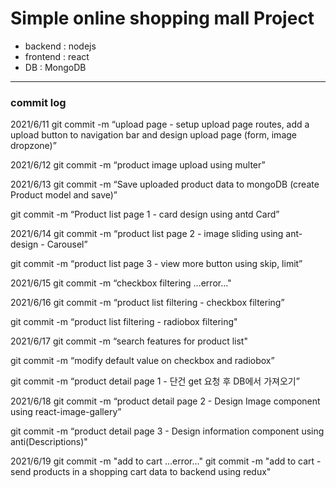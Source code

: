 # Simple online shopping mall Project

- backend : nodejs
- frontend : react
- DB : MongoDB

---

### commit log

2021/6/11
git commit -m “upload page - setup upload page routes, add a upload button to navigation bar and design upload page (form, image dropzone)”

2021/6/12
git commit -m “product image upload using multer”

2021/6/13
git commit -m “Save uploaded product data to mongoDB (create Product model and save)”

git commit -m “Product list page 1 - card design using antd Card”

2021/6/14
git commit -m “product list page 2 - image sliding using ant-design - Carousel”

git commit -m “product list page 3 - view more button using skip, limit”

2021/6/15
git commit -m “checkbox filtering …error…"

2021/6/16
git commit -m “product list filtering - checkbox filtering”

git commit -m “product list filtering - radiobox filtering"

2021/6/17
git commit -m “search features for product list"

git commit -m “modify default value on checkbox and radiobox”

git commit -m “product detail page 1 - 단건 get 요청 후 DB에서 가져오기”

2021/6/18
git commit -m “product detail page 2 - Design Image component using react-image-gallery”

git commit -m “product detail page 3 - Design information component using anti(Descriptions)"

2021/6/19
git commit -m "add to cart ...error..."
git commit -m "add to cart - send products in a shopping cart data to backend using redux"
